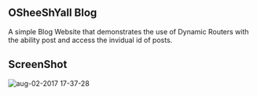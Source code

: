 ## OSheeShYall Blog 

A simple Blog Website that demonstrates the use of Dynamic Routers with the ability post and access the invidual id of posts. 

## ScreenShot

![aug-02-2017 17-37-28](https://user-images.githubusercontent.com/28902787/28898060-56a14b8a-77a9-11e7-8a66-eaa064df8f52.gif)
